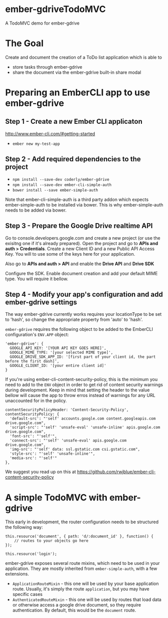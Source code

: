 ember-gdriveTodoMVC
===================

A TodoMVC demo for ember-gdrive

# The Goal

Create and document the creation of a ToDo list application which is able to 

* store tasks through ember-gdrive
* share the document via the ember-gdrive built-in share modal

# Preparing an EmberCLI app to use ember-gdrive

## Step 1 - Create a new Ember CLI applicaton
http://www.ember-cli.com/#getting-started
* `ember new my-test-app`

## Step 2 - Add required dependencies to the project
* `npm install --save-dev coderly/ember-gdrive`
* `npm install --save-dev ember-cli-simple-auth`
* `bower install --save ember-simple-auth`

Note that ember-cli-simple-auth is a third party addon which expects ember-simple-auth to be installed via bower. This is why ember-simple-auth needs to be added via bower.

## Step 3 - Prepare the Google Drive realtime API

Go to console.developers.google.com and create a new project (or use the exisitng one if it's already prepared). Open the project and go to **APIs and auth > Credentials**. Create a new Client ID and a new Public API Access Key. You will to use some of the keys here for your application.

Also go to **APIs and auth > API** and enable the **Drive API** and **Drive SDK**

Configure the SDK. Enable document creation and add your default MIME type. You will require it bellow.

## Step 4 - Modify your app's configuration and add ember-gdrive settings

The way ember-gdrive currently works requires your locationType to be set to 'hash', so change the appropriate property from 'auto' to 'hash'.

`ember-gdrive` requires the following object to be added to the EmberCLI configuration's `ENV.APP` object:
```
'ember-gdrive': {
  GOOGLE_API_KEY: '[YOUR API KEY GOES HERE]',
  GOOGLE_MIME_TYPE: '[your selected MIME type]',
  GOOGLE_DRIVE_SDK_APP_ID: '[first part of your client id, the part before the first dash]',
  GOOGLE_CLIENT_ID: '[your entire client id]'
}
```

If you're using ember-cli-content-security-policy, this is the minimum you need to add to the `ENV` object in order to get rid of content security warnings during development.
Keep in mind that setting the header to the value bellow will cause the app to throw erros instead of warnings for any URL unaccounted for in the policy.
```
contentSecurityPolicyHeader: 'Content-Security-Policy',
contentSecurityPolicy: {
  'default-src': "'self' accounts.google.com content.googleapis.com drive.google.com",
  'script-src': "'self' 'unsafe-eval' 'unsafe-inline' apis.google.com drive.google.com",
  'font-src': "'self'",
  'connect-src': "'self' 'unsafe-eval' apis.google.com drive.google.com",
  'img-src': "'self' data: ssl.gstatic.com csi.gstatic.com",
  'style-src': "'self' 'unsafe-inline'",
  'media-src': "'self'"
},
```

We suggest you read up on this at https://github.com/rwjblue/ember-cli-content-security-policy

# A simple TodoMVC with ember-gdrive

This early in development, the router configuration needs to be structured the following way:
```
this.resource('document', { path: 'd/:document_id' }, function() {
    // routes to your objects go here
});

this.resource('login');
```

ember-gdrive exposes several route mixins, which need to be used in your application. They are mostly inherited from `ember-simple-auth`, with a few extensions.

* `ApplicationRouteMixin` - this one will be used by your base application route. Usually, it's simply the route `application`, but you may have specific cases
* `AuthenticatedRouteMixin` - this one will be used by routes that load data or otherwise access a google drive document, so they require authentication. By default, this would be the `document` route.